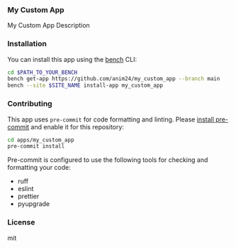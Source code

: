 ### My Custom App

My Custom App Description

### Installation

You can install this app using the [bench](https://github.com/frappe/bench) CLI:

```bash
cd $PATH_TO_YOUR_BENCH
bench get-app https://github.com/anim24/my_custom_app --branch main
bench --site $SITE_NAME install-app my_custom_app
```

### Contributing

This app uses `pre-commit` for code formatting and linting. Please [install pre-commit](https://pre-commit.com/#installation) and enable it for this repository:

```bash
cd apps/my_custom_app
pre-commit install
```

Pre-commit is configured to use the following tools for checking and formatting your code:

- ruff
- eslint
- prettier
- pyupgrade

### License

mit

